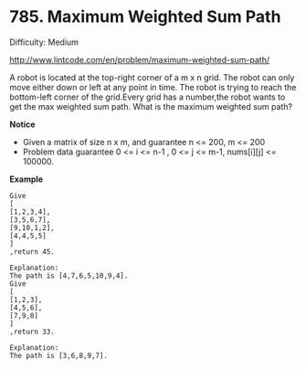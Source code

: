 # 785. Maximum Weighted Sum Path

Difficulty: Medium

http://www.lintcode.com/en/problem/maximum-weighted-sum-path/

A robot is located at the top-right corner of a m x n grid.
The robot can only move either down or left at any point in time. The robot is trying to reach the bottom-left corner of the grid.Every grid has a number,the robot wants to get the max weighted sum path.
What is the maximum weighted sum path?

**Notice**  
* Given a matrix of size n x m, and guarantee n <= 200, m <= 200
* Problem data guarantee 0 <= i <= n-1 , 0 <= j <= m-1, nums[i][j] <= 100000.

**Example**  
```
Give
[
[1,2,3,4],
[3,5,6,7],
[9,10,1,2],
[4,4,5,5]
]
,return 45.

Explanation:
The path is [4,7,6,5,10,9,4].
Give
[
[1,2,3],
[4,5,6],
[7,9,8]
]
,return 33.

Explanation:
The path is [3,6,8,9,7].
```
